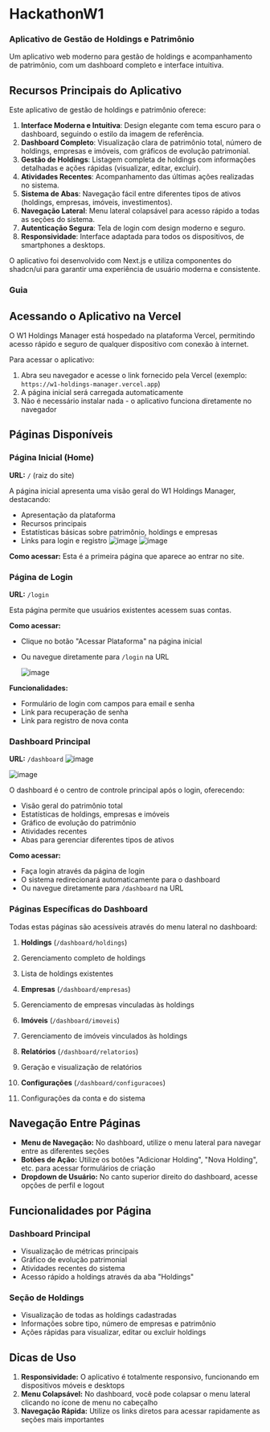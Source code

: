 # HackathonW1

### Aplicativo de Gestão de Holdings e Patrimônio

Um aplicativo web moderno para gestão de holdings e acompanhamento de patrimônio, com um dashboard completo e interface intuitiva.

## Recursos Principais do Aplicativo

Este aplicativo de gestão de holdings e patrimônio oferece:

1. **Interface Moderna e Intuitiva**: Design elegante com tema escuro para o dashboard, seguindo o estilo da imagem de referência.
2. **Dashboard Completo**: Visualização clara de patrimônio total, número de holdings, empresas e imóveis, com gráficos de evolução patrimonial.
3. **Gestão de Holdings**: Listagem completa de holdings com informações detalhadas e ações rápidas (visualizar, editar, excluir).
4. **Atividades Recentes**: Acompanhamento das últimas ações realizadas no sistema.
5. **Sistema de Abas**: Navegação fácil entre diferentes tipos de ativos (holdings, empresas, imóveis, investimentos).
6. **Navegação Lateral**: Menu lateral colapsável para acesso rápido a todas as seções do sistema.
7. **Autenticação Segura**: Tela de login com design moderno e seguro.
8. **Responsividade**: Interface adaptada para todos os dispositivos, de smartphones a desktops.


O aplicativo foi desenvolvido com Next.js e utiliza componentes do shadcn/ui para garantir uma experiência de usuário moderna e consistente.

### Guia

## Acessando o Aplicativo na Vercel

O W1 Holdings Manager está hospedado na plataforma Vercel, permitindo acesso rápido e seguro de qualquer dispositivo com conexão à internet.

Para acessar o aplicativo:

1. Abra seu navegador e acesse o link fornecido pela Vercel (exemplo: `https://w1-holdings-manager.vercel.app`)
2. A página inicial será carregada automaticamente
3. Não é necessário instalar nada - o aplicativo funciona diretamente no navegador


## Páginas Disponíveis

### Página Inicial (Home)

**URL:** `/` (raiz do site)

A página inicial apresenta uma visão geral do W1 Holdings Manager, destacando:

- Apresentação da plataforma
- Recursos principais
- Estatísticas básicas sobre patrimônio, holdings e empresas
- Links para login e registro
![image](https://github.com/user-attachments/assets/44870c2c-adb5-43b5-8842-28256c4b4cb0)
![image](https://github.com/user-attachments/assets/79ec5f61-72a3-45cd-91ae-b833c9ea1d06)




**Como acessar:** Esta é a primeira página que aparece ao entrar no site.

### Página de Login

**URL:** `/login`

Esta página permite que usuários existentes acessem suas contas.

**Como acessar:**

- Clique no botão "Acessar Plataforma" na página inicial
- Ou navegue diretamente para `/login` na URL

  ![image](https://github.com/user-attachments/assets/5e39dc30-2c1f-4c9c-ad76-e4333b9f97b4)



**Funcionalidades:**

- Formulário de login com campos para email e senha
- Link para recuperação de senha
- Link para registro de nova conta


### Dashboard Principal

**URL:** `/dashboard`
![image](https://github.com/user-attachments/assets/4da475b8-01e4-4d2b-9dfd-8e2fa3c8212a)

![image](https://github.com/user-attachments/assets/a5c468e2-64d6-42f6-94bd-b27a9dcb6590)


O dashboard é o centro de controle principal após o login, oferecendo:

- Visão geral do patrimônio total
- Estatísticas de holdings, empresas e imóveis
- Gráfico de evolução do patrimônio
- Atividades recentes
- Abas para gerenciar diferentes tipos de ativos


**Como acessar:**

- Faça login através da página de login
- O sistema redirecionará automaticamente para o dashboard
- Ou navegue diretamente para `/dashboard` na URL


### Páginas Específicas do Dashboard

Todas estas páginas são acessíveis através do menu lateral no dashboard:

1. **Holdings** (`/dashboard/holdings`)

1. Gerenciamento completo de holdings
2. Lista de holdings existentes



2. **Empresas** (`/dashboard/empresas`)

1. Gerenciamento de empresas vinculadas às holdings



3. **Imóveis** (`/dashboard/imoveis`)

1. Gerenciamento de imóveis vinculados às holdings



4. **Relatórios** (`/dashboard/relatorios`)

1. Geração e visualização de relatórios



5. **Configurações** (`/dashboard/configuracoes`)

1. Configurações da conta e do sistema





## Navegação Entre Páginas

- **Menu de Navegação:** No dashboard, utilize o menu lateral para navegar entre as diferentes seções
- **Botões de Ação:** Utilize os botões "Adicionar Holding", "Nova Holding", etc. para acessar formulários de criação
- **Dropdown de Usuário:** No canto superior direito do dashboard, acesse opções de perfil e logout


## Funcionalidades por Página

### Dashboard Principal

- Visualização de métricas principais
- Gráfico de evolução patrimonial
- Atividades recentes do sistema
- Acesso rápido a holdings através da aba "Holdings"


### Seção de Holdings

- Visualização de todas as holdings cadastradas
- Informações sobre tipo, número de empresas e patrimônio
- Ações rápidas para visualizar, editar ou excluir holdings


## Dicas de Uso

1. **Responsividade:** O aplicativo é totalmente responsivo, funcionando em dispositivos móveis e desktops
2. **Menu Colapsável:** No dashboard, você pode colapsar o menu lateral clicando no ícone de menu no cabeçalho
3. **Navegação Rápida:** Utilize os links diretos para acessar rapidamente as seções mais importantes


